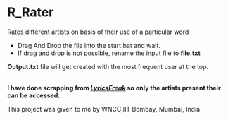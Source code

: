# R_Rater
Rates different artists on basis of their use of a particular word
<ul>
<li>Drag And Drop the file into the start.bat and wait.</li>
<li>If drag and drop is not possible, rename the input file to <b>file.txt</b></li>
</ul>
<p>
<b>Output.txt</b> file will get created with the most frequent user at the top.<br><br>
</p><p>
<b>I have done scrapping from <i><a href="http://www.lyricsfreak.com/">LyricsFreak</a></i> so only the artists present their can be accessed.</b></p>
<p>This project was given to me by WNCC,IIT Bombay, Mumbai, India </p>
